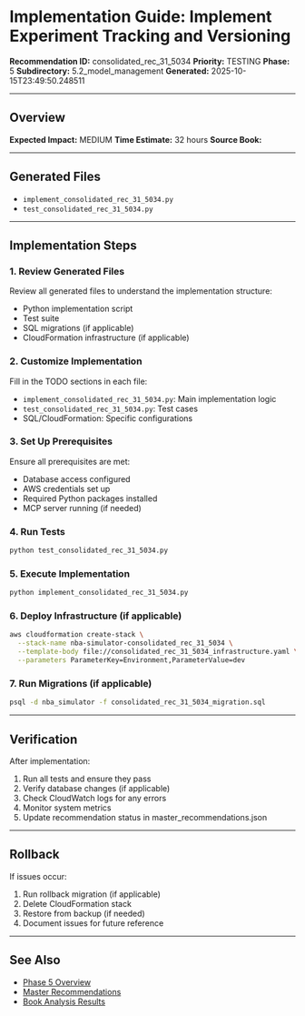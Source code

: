 # Implementation Guide: Implement Experiment Tracking and Versioning

**Recommendation ID:** consolidated_rec_31_5034
**Priority:** TESTING
**Phase:** 5
**Subdirectory:** 5.2_model_management
**Generated:** 2025-10-15T23:49:50.248511

---

## Overview



**Expected Impact:** MEDIUM
**Time Estimate:** 32 hours
**Source Book:** 

---

## Generated Files

- `implement_consolidated_rec_31_5034.py`
- `test_consolidated_rec_31_5034.py`

---

## Implementation Steps

### 1. Review Generated Files

Review all generated files to understand the implementation structure:
- Python implementation script
- Test suite
- SQL migrations (if applicable)
- CloudFormation infrastructure (if applicable)

### 2. Customize Implementation

Fill in the TODO sections in each file:
- `implement_consolidated_rec_31_5034.py`: Main implementation logic
- `test_consolidated_rec_31_5034.py`: Test cases
- SQL/CloudFormation: Specific configurations

### 3. Set Up Prerequisites

Ensure all prerequisites are met:
- Database access configured
- AWS credentials set up
- Required Python packages installed
- MCP server running (if needed)

### 4. Run Tests

```bash
python test_consolidated_rec_31_5034.py
```

### 5. Execute Implementation

```bash
python implement_consolidated_rec_31_5034.py
```

### 6. Deploy Infrastructure (if applicable)

```bash
aws cloudformation create-stack \
  --stack-name nba-simulator-consolidated_rec_31_5034 \
  --template-body file://consolidated_rec_31_5034_infrastructure.yaml \
  --parameters ParameterKey=Environment,ParameterValue=dev
```

### 7. Run Migrations (if applicable)

```bash
psql -d nba_simulator -f consolidated_rec_31_5034_migration.sql
```

---

## Verification

After implementation:
1. Run all tests and ensure they pass
2. Verify database changes (if applicable)
3. Check CloudWatch logs for any errors
4. Monitor system metrics
5. Update recommendation status in master_recommendations.json

---

## Rollback

If issues occur:
1. Run rollback migration (if applicable)
2. Delete CloudFormation stack
3. Restore from backup (if needed)
4. Document issues for future reference

---

## See Also

- [Phase 5 Overview](/Users/ryanranft/nba-simulator-aws/docs/phases/phase_5/)
- [Master Recommendations](/Users/ryanranft/nba-mcp-synthesis/analysis_results/master_recommendations.json)
- [Book Analysis Results](/Users/ryanranft/nba-mcp-synthesis/analysis_results/)
